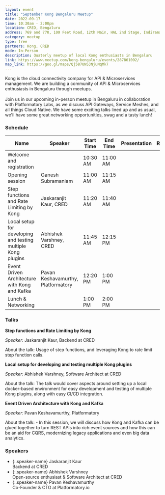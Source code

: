 ```yaml
---
layout: event
title: "September Kong Bengaluru Meetup"
date: 2022-09-17
time: 10:30am - 2:00pm
location: CRED, Bengaluru
address: 769 and 770, 100 Feet Road, 12th Main, HAL 2nd Stage, Indiranagar, Bengaluru 560038
category: meetup
type: free
partners: Kong, CRED
mode: In-Person
description: Quaterly meetup of local Kong enthusiasts in Bengaluru
link: https://www.meetup.com/kong-bengaluru/events/287861092/
map_link: https://goo.gl/maps/Qj587UNS3NjuNqMk7
---
```


<div class="about">
Kong is the cloud connectivity company for API & Microservices management. We are building a community of API & Microservices enthusiasts in Bengaluru through meetups.
<br><br>
Join us in our upcoming in-person meetup in Bengaluru in collaboration with Platformatory Labs, as we discuss API Gateways, Service Meshes, and all things Cloud Native. We have some exciting talks lined up and as usual, we'll have some great networking opportunities, swag and a tasty lunch!
</div>

### Schedule

| Name                                                         | Speaker                            | Start Time | End Time | Presentation | Recording |
| ------------------------------------------------------------ | ---------------------------------- | ---------- | -------- | ------------ | --------- |
| Welcome and registration                                     |                                    | 10:30 AM   | 11:00 AM |              |           |
| Opening session                                              | Ganesh Subramaniam                 | 11:00 AM   | 11:15 AM |              |           |
| Step functions and Rate Limiting by Kong                     | Jaskaranjit Kaur, CRED             | 11:20 AM   | 11:40 AM |              |           |
| Local setup for developing and testing multiple Kong plugins | Abhishek Varshney, CRED            | 11:45 AM   | 12:15 PM |              |           |
| Event Driven Architecture with Kong and Kafka                | Pavan Keshavamurthy, Platformatory | 12:20 PM   | 1:00 PM  |              |           |
| Lunch & Networking                                           |                                    | 1:00 PM    | 2:00 PM  |              |           |

### Talks

**Step functions and Rate Limiting by Kong**

_Speaker:_ Jaskaranjit Kaur, Backend at CRED

About the talk: Usage of step functions, and leveraging Kong to rate limit step function calls.

**Local setup for developing and testing multiple Kong plugins**

_Speaker:_ Abhishek Varshney, Software Architect at CRED

About the talk: The talk would cover aspects around setting up a local docker-based environment for easy development and testing of multiple Kong plugins, along with easy CI/CD integration.

**Event Driven Architecture with Kong and Kafka**

_Speaker:_ Pavan Keshavamurthy, Platformatory

About the talk: - In this session, we will discuss how Kong and Kafka can be glued together to turn REST APIs into rich event sources and how this can be an aid for CQRS, modernizing legacy applications and even big data analytics.

### Speakers

- {:.speaker-name} Jaskaranjit Kaur <br> <span class="speaker-description"> Backend at CRED </span>
- {:.speaker-name} Abhishek Varshney <br> <span class="speaker-description"> Open-source enthusiast & Software Architect at CRED </span>
- {:.speaker-name} Pavan Keshavamurthy <br> <span class="speaker-description"> Co-Founder & CTO at Platformatory.io </span>
